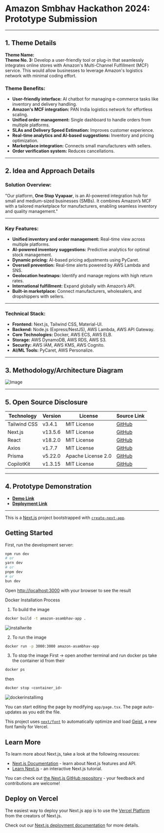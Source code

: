 # Amazon Smbhav Hackathon 2024: Prototype Submission

---

## 1. Theme Details

**Theme Name:**  
**Theme No. 3:** Develop a user-friendly tool or plug-in that seamlessly integrates online stores with Amazon's Multi-Channel Fulfillment (MCF) service. This would allow businesses to leverage Amazon's logistics network with minimal coding effort.

### Theme Benefits:
- **User-friendly interface:** AI chatbot for managing e-commerce tasks like inventory and delivery handling.  
- **Amazon's MCF integration:** PAN India logistics network for effortless scaling.  
- **Unified order management:** Single dashboard to handle orders from multiple platforms.  
- **SLAs and Delivery Speed Estimation:** Improves customer experience.  
- **Real-time analytics and AI-based suggestions:** Inventory and pricing optimization.  
- **Marketplace integration:** Connects small manufacturers with sellers.  
- **Order verification system:** Reduces cancellations.  

---

## 2. Idea and Approach Details

### Solution Overview:  
"Our platform, **One Stop Vyapaar**, is an AI-powered integration hub for small and medium-sized businesses (SMBs). It combines Amazon’s MCF with a tailored marketplace for manufacturers, enabling seamless inventory and quality management."

---

### Key Features:
- **Unified inventory and order management:** Real-time view across multiple platforms.  
- **AI-powered inventory suggestions:** Predictive analytics for optimal stock management.  
- **Dynamic pricing:** AI-based pricing adjustments using PyCaret.  
- **Oversell prevention:** Real-time alerts powered by AWS Lambda and SNS.  
- **Geolocation heatmaps:** Identify and manage regions with high return rates.  
- **International fulfillment:** Expand globally with Amazon’s API.  
- **Built-in marketplace:** Connect manufacturers, wholesalers, and dropshippers with sellers.  

---

### Technical Stack:
- **Frontend:** Next.js, Tailwind CSS, Material-UI.  
- **Backend:** Node.js (Express/NestJS), AWS Lambda, AWS API Gateway.  
- **Core Technologies:** Docker, AWS ECS, AWS ELB.  
- **Storage:** AWS DynamoDB, AWS RDS, AWS S3.  
- **Security:** AWS IAM, AWS KMS, AWS Cognito.  
- **AI/ML Tools:** PyCaret, AWS Personalize.  

---

## 3. Methodology/Architecture Diagram

![Image](https://github.com/user-attachments/assets/8d6faa7f-0711-468a-bd7e-096532201299)


---

## 5. Open Source Disclosure

| **Technology**      | **Version**      | **License**          | **Source Link**                                                  |
|----------------------|------------------|----------------------|------------------------------------------------------------------|
| Tailwind CSS         | v3.4.1          | MIT License          | [GitHub](https://github.com/tailwindlabs/tailwindcss)            |
| Next.js              | v13.5.6         | MIT License          | [GitHub](https://github.com/vercel/next.js)                      |
| React                | v18.2.0         | MIT License          | [GitHub](https://github.com/facebook/react)                      |
| Axios                | v1.7.7          | MIT License          | [GitHub](https://github.com/axios/axios)                         |
| Prisma               | v5.22.0         | Apache License 2.0   | [GitHub](https://github.com/prisma/prisma)                       |
| CopilotKit           | v1.3.15         | MIT License          | [GitHub](https://github.com/copilotkit/copilotkit)               |

---

## 4. Prototype Demonstration

- **[Demo Link](https://drive.google.com/drive/folders/1zgua0Z-7xckWaaR21-l1juH-s15EPIFs?usp=sharing)**  
- **[Deployment Link](https://amazon-asambhav.vercel.app/)**  

---


This is a [Next.js](https://nextjs.org) project bootstrapped with [`create-next-app`](https://nextjs.org/docs/app/api-reference/cli/create-next-app).

## Getting Started

First, run the development server:

```bash
npm run dev
# or
yarn dev
# or
pnpm dev
# or
bun dev
```

Open [http://localhost:3000](http://localhost:3000) with your browser to see the result

Docker Installation Process
1. To build the image
```bash
docker build -t amazon-asambhav-app .
```
![installwrite](https://github.com/user-attachments/assets/3b199ee9-4643-4303-8033-b27dc2f5cb91)


2. To run the image
```bash
docker run -p 3000:3000 amazon-asambhav-app
```
3. To stop the image
First -> open another terminal and run docker ps take the container id from their
```bash
docker ps
```
then 
```bash
docker stop <container_id>
```
![dockerinstallimg](https://github.com/user-attachments/assets/0faf2d70-bd17-40a2-999d-dc5d23615f6a)


You can start editing the page by modifying `app/page.tsx`. The page auto-updates as you edit the file.

This project uses [`next/font`](https://nextjs.org/docs/app/building-your-application/optimizing/fonts) to automatically optimize and load [Geist](https://vercel.com/font), a new font family for Vercel.

## Learn More

To learn more about Next.js, take a look at the following resources:

- [Next.js Documentation](https://nextjs.org/docs) - learn about Next.js features and API.
- [Learn Next.js](https://nextjs.org/learn) - an interactive Next.js tutorial.

You can check out [the Next.js GitHub repository](https://github.com/vercel/next.js) - your feedback and contributions are welcome!

## Deploy on Vercel

The easiest way to deploy your Next.js app is to use the [Vercel Platform](https://vercel.com/new?utm_medium=default-template&filter=next.js&utm_source=create-next-app&utm_campaign=create-next-app-readme) from the creators of Next.js.

Check out our [Next.js deployment documentation](https://nextjs.org/docs/app/building-your-application/deploying) for more details.
